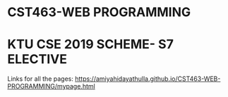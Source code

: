 # CST463-WEB PROGRAMMING
# KTU CSE 2019 SCHEME- S7 ELECTIVE 

Links for all the pages:
https://amiyahidayathulla.github.io/CST463-WEB-PROGRAMMING/mypage.html
